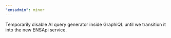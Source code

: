 ```yaml
---
"ensadmin": minor
---
```


Temporarily disable AI query generator inside GraphiQL until we transition it into the new ENSApi service.
